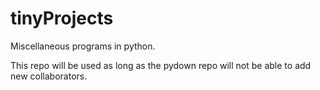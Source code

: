 # tinyProjects
Miscellaneous programs in python.

This repo will be used as long as the pydown repo will not be able to add new collaborators.
